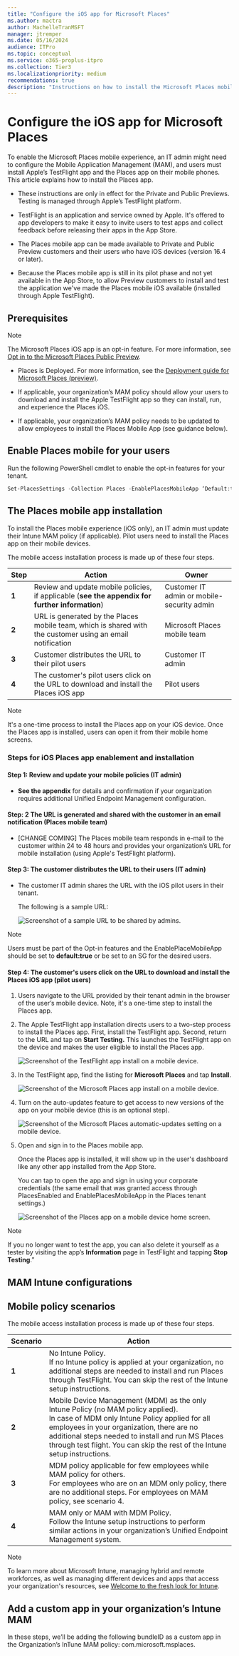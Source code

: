 ```yaml
---
title: "Configure the iOS app for Microsoft Places"
ms.author: mactra
author: MachelleTranMSFT
manager: jtremper
ms.date: 05/16/2024
audience: ITPro
ms.topic: conceptual
ms.service: o365-proplus-itpro
ms.collection: Tier3
ms.localizationpriority: medium
recommendations: true
description: "Instructions on how to install the Microsoft Places mobile app (iOS only)."
---
```

# Configure the iOS app for Microsoft Places

To enable the Microsoft Places mobile experience, an IT admin might need to configure the Mobile Application Management (MAM), and users must install Apple’s TestFlight app and the Places app on their mobile phones. This article explains how to install the Places app.

- These instructions are only in effect for the Private and Public Previews. Testing is managed through Apple’s TestFlight platform.

- TestFlight is an application and service owned by Apple. It's offered to app developers to make it easy to invite users to test apps and collect feedback before releasing their apps in the App Store.

- The Places mobile app can be made available to Private and Public Preview customers and their users who have iOS devices (version 16.4 or later).  

- Because the Places mobile app is still in its pilot phase and not yet available in the App Store, to allow Preview customers to install and test the application we've made the Places mobile iOS available (installed through Apple TestFlight).

## Prerequisites
> [!NOTE]
> The Microsoft Places iOS app is an opt-in feature. For more information, see [Opt in to the Microsoft Places Public Preview](opt-in-places-preview.md).

- Places is Deployed. For more information, see the [Deployment guide for Microsoft Places (preview)](deployment-guide-for-places.md).

- If applicable, your organization’s MAM policy should allow your users to download and install the Apple TestFlight app so they can install, run, and experience the Places iOS.

- If applicable, your organization’s MAM policy needs to be updated to allow employees to install the Places Mobile App (see guidance below).

## Enable Places mobile for your users

Run the following PowerShell cmdlet to enable the opt-in features for your tenant.

```powershell
Set-PlacesSettings -Collection Places -EnablePlacesMobileApp ‘Default:true' 
```

## The Places mobile app installation

To install the Places mobile experience (iOS only), an IT admin must update their Intune MAM policy (if applicable). Pilot users need to install the Places app on their mobile devices.

The mobile access installation process is made up of these four steps.

|Step  |Action     |Owner     |
|---------|---------|---------|
|**1**|Review and update mobile policies, if applicable (**see the appendix for further information**) |Customer IT admin or mobile-security admin  |
|**2**|URL is generated by the Places mobile team, which is shared with the customer using an email notification |Microsoft Places mobile team |
|**3**|Customer distributes the URL to their pilot users |Customer IT admin |
|**4**|The customer's pilot users click on the URL to download and install the Places iOS app |Pilot users |

> [!NOTE]
> It's a one-time process to install the Places app on your iOS device. Once the Places app is installed, users can open it from their mobile home screens.

### Steps for iOS Places app enablement and installation

#### Step 1: Review and update your mobile policies (IT admin)

- **See the appendix** for details and confirmation if your organization requires additional Unified Endpoint Management configuration.

#### Step: 2 The URL is generated and shared with the customer in an email notification (Places mobile team)

- [CHANGE COMING] The Places mobile team responds in e-mail to the customer within 24 to 48 hours and provides your organization’s URL for mobile installation (using Apple's TestFlight platform).

#### Step 3: The customer distributes the URL to their users (IT admin)

- The customer IT admin shares the URL with the iOS pilot users in their tenant.

   The following is a sample URL:

   ![Screenshot of a sample URL to be shared by admins.](../images/places/configure-ios-app-001.png)

> [!NOTE]
> Users must be part of the Opt-in features and the EnablePlaceMobileApp should be set to **default:true** or be set to an SG for the desired users.

#### Step 4: The customer's users click on the URL to download and install the Places iOS app (pilot users)

1. Users navigate to the URL provided by their tenant admin in the browser of the user’s mobile device. Note, it's a one-time step to install the Places app.
2. The Apple TestFlight app installation directs users to a two-step process to install the Places app. First, install the TestFlight app. Second, return to the URL and tap on **Start Testing.** This launches the TestFlight app on the device and makes the user eligible to install the Places app.

   ![Screenshot of the TestFlight app install on a mobile device.](../images/places/configure-ios-app-002b.png)

3. In the TestFlight app, find the listing for **Microsoft Places** and tap **Install**.

   ![Screenshot of the Microsoft Places app install on a mobile device.](../images/places/configure-ios-app-003.png)

4. Turn on the auto-updates feature to get access to new versions of the app on your mobile device (this is an optional step).

   ![Screenshot of the Microsoft Places automatic-updates setting on a mobile device.](../images/places/configure-ios-app-004.png)

5. Open and sign in to the Places mobile app.

   Once the Places app is installed, it will show up in the user's dashboard like any other app installed from the App Store.

   You can tap to open the app and sign in using your corporate credentials (the same email that was granted access through PlacesEnabled and EnablePlacesMobileApp in the Places tenant settings.)

   ![Screenshot of the Places app on a mobile device home screen.](../images/places/configure-ios-app-005.png)

> [!NOTE]
> If you no longer want to test the app, you can also delete it yourself as a tester by visiting the app’s **Information** page in TestFlight and tapping **Stop Testing**.”

## MAM Intune configurations

## Mobile policy scenarios

The mobile access installation process is made up of these four steps.

|Scenario  |Action     |
|---------|---------|
|**1**|No Intune Policy.<br>If no Intune policy is applied at your organization, no additional steps are needed to install and run Places through TestFlight. You can skip the rest of the Intune setup instructions.|
|**2**|Mobile Device Management (MDM) as the only Intune Policy (no MAM policy applied).<br>In case of MDM only Intune Policy applied for all employees in your organization, there are no additional steps needed to install and run MS Places through test flight. You can skip the rest of the Intune setup instructions.  |
|**3**|MDM policy applicable for few employees while MAM policy for others.<br>For employees who are on an MDM only policy, there are no additional steps. For employees on MAM policy, see scenario 4. |
|**4**|MAM only or MAM with MDM Policy.<br>Follow the Intune setup instructions to perform similar actions in your organization’s Unified Endpoint Management system.  |

> [!NOTE]
> To learn more about Microsoft Intune, managing hybrid and remote workforces, as well as managing different devices and apps that access your organization's resources, see [Welcome to the fresh look for Intune](https://intune.microsoft.com/#home).

## Add a custom app in your organization’s Intune MAM

In these steps, we’ll be adding the following bundleID as a custom app in the Organization’s InTune MAM policy: com.microsoft.msplaces. 